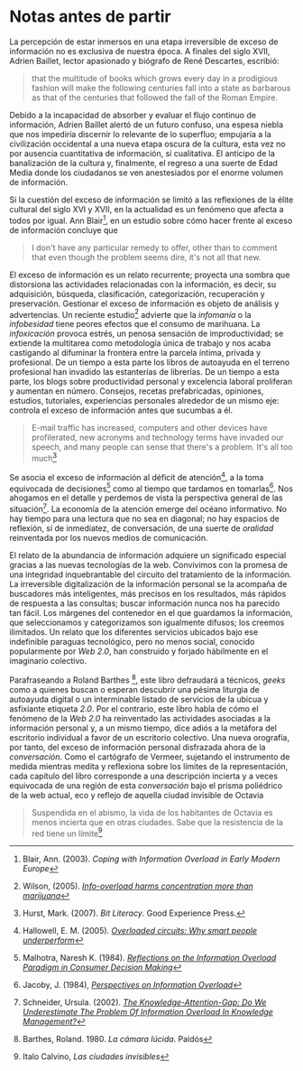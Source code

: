 # Notas antes de partir

La percepción de estar inmersos en una etapa irreversible de exceso de información no es exclusiva de nuestra época. A finales del siglo XVII, Adrien Baillet, lector apasionado y biógrafo de René Descartes, escribió:

>that the multitude of books which grows every day in a prodigious fashion will make the following centuries fall into a state as barbarous as that of the centuries that followed the fall of the Roman Empire.

Debido a la incapacidad de absorber y evaluar el flujo continuo de información, Adrien Baillet alertó de un futuro confuso, una espesa niebla que nos impediría discernir lo relevante de lo superfluo; empujaría a la civilización occidental a una nueva etapa oscura de la cultura, esta vez no por ausencia cuantitativa de información, sí cualitativa. El anticipo de la banalización de la cultura y, finalmente, el regreso a una suerte de Edad Media donde los ciudadanos se ven anestesiados por el enorme volumen de información.

Si la cuestión del exceso de información se limitó a las reflexiones de la élite cultural del siglo XVI y XVII, en la actualidad es un fenómeno que afecta a todos por igual. Ann Blair[^1], en un estudio sobre cómo hacer frente al exceso de información concluye que

>I don't have any particular remedy to offer, other than to comment that even though the problem seems dire, it's not all that new.

El exceso de información es un relato recurrente; proyecta una sombra que distorsiona las actividades relacionadas con la información, es decir, su adquisición, búsqueda, clasificación, categorización, recuperación y preservación. Gestionar el exceso de información es objeto de análisis y advertencias. Un reciente estudio[^2] advierte que la *infomanía* o la *infobesidad* tiene peores efectos que el consumo de marihuana. La *infoxicación* provoca estrés, un penosa sensación de improductividad; se extiende la multitarea como metodología única de trabajo y nos acaba castigando al difuminar la frontera entre la parcela íntima, privada y profesional. De un tiempo a esta parte los libros de autoayuda en el terreno profesional han invadido las estanterías de librerías. De un tiempo a esta parte, los blogs sobre productividad personal y excelencia laboral proliferan y aumentan en número. Consejos, recetas prefabricadas, opiniones, estudios, tutoriales, experiencias personales alrededor de un mismo eje: controla el exceso de información antes que sucumbas a él.

>E-mail traffic has increased, computers and other devices have profilerated, new acronyms and technology terms have invaded our speech, and many people can sense that there's a problem. It's all too much[^3]


Se asocia el exceso de información al déficit de atención[^4], a la toma equivocada de decisiones[^5] como al tiempo que tardamos en tomarlas[^6]. Nos ahogamos en el detalle y perdemos de vista la perspectiva general de las situación[^7]. La economía de la atención emerge del océano informativo. No hay tiempo para una lectura que no sea en diagonal; no hay espacios de reflexión, sí de inmediatez, de conversación, de una suerte de *oralidad* reinventada por los nuevos medios de comunicación.

El relato de la abundancia de información adquiere un significado especial gracias a las nuevas tecnologías de la web. Convivimos con la promesa de una integridad inquebrantable del circuito del tratamiento de la información. La irreversible digitalización de la información personal se la acompaña de buscadores más inteligentes, más precisos en los resultados, más rápidos de respuesta a las consultas; buscar información nunca nos ha parecido tan fácil. Los márgenes del contenedor en el que guardamos la información, que seleccionamos y categorizamos son igualmente difusos; los creemos ilimitados. Un relato que los diferentes servicios ubicados bajo ese indefinible paraguas tecnológico, pero no menos social, conocido popularmente por *Web 2.0*, han construido y forjado hábilmente en el imaginario colectivo. 

Parafraseando a Roland Barthes [^8], este libro defraudará a técnicos, *geeks* como a quienes buscan o esperan descubrir una pésima liturgia de autoayuda digital o un interminable listado  de servicios de la ubicua y asfixiante etiqueta *2.0*. Por el contrario, este libro habla de cómo el fenómeno de la *Web 2.0* ha reinventado las actividades asociadas a la información personal y, a un mismo tiempo, dice adiós a la metáfora del escritorio individual a favor de un escritorio colectivo. Una nueva orografía, por tanto, del exceso de información personal disfrazada ahora de la *conversación*. Como el cartógrafo de Vermeer, sujetando el instrumento de medida mientras medita y reflexiona sobre los límites de la representación, cada capítulo del libro corresponde a una descripción incierta y a veces equivocada de una región de esta *conversación* bajo el prisma poliédrico de la web actual, eco y reflejo de aquella ciudad invisible de Octavia

>Suspendida en el abismo, la vida de los habitantes de Octavia es menos incierta que en otras ciudades. Sabe que la resistencia de la red tiene un límite[^9]

[^1]: Blair, Ann. (2003). *Coping with Information Overload in Early Modern Europe*
[^2]: Wilson, (2005). *[Info-overload harms concentration more than marijuana](http://www.newscientist.com/article/mg18624973.400)*
[^3]: Hurst, Mark. (2007). *Bit Literacy*. Good Experience Press.
[^4]: Hallowell, E. M. (2005). *[Overloaded circuits: Why smart people underperform](http://tr.im/wSsS)*
[^5]: Malhotra, Naresh K. (1984). *[Reflections on the Information Overload Paradigm in Consumer Decision Making](http://www.jstor.org/pss/2488913)*
[^6]: Jacoby, J. (1984), *[Perspectives on Information Overload](http://www.jstor.org/pss/2488912)*
[^7]: Schneider, Ursula. (2002). *[The Knowledge-Attention-Gap: Do We Underestimate The Problem Of Information Overload In Knowledge Management?](http://www.jucs.org/jucs_8_5/the_knowledge_attention_gap/Schneider_U.html)*
[^8]: Barthes, Roland. 1980. *La cámara lúcida*. Paidós
[^9]: Italo Calvino, *Las ciudades invisibles*
